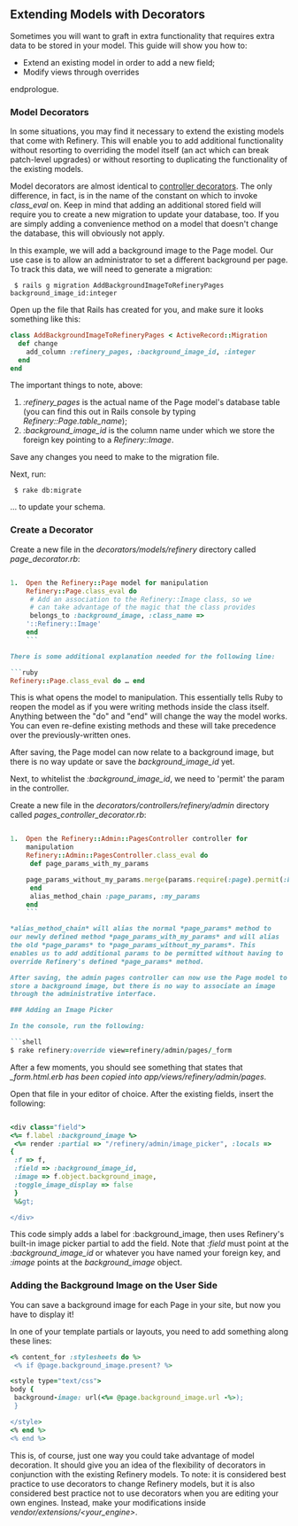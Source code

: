 Extending Models with Decorators
--------------------------------

Sometimes you will want to graft in extra functionality that requires
extra data to be stored in your model. This guide will show you how to:

-   Extend an existing model in order to add a new field;
-   Modify views through overrides

endprologue.

### Model Decorators

In some situations, you may find it necessary to extend the existing
models that come with Refinery. This will enable you to add additional
functionality without resorting to overriding the model itself (an act
which can break patch-level upgrades) or without resorting to
duplicating the functionality of the existing models.

Model decorators are almost identical to [controller
decorators](/guides/extending-controllers-and-models-with-decorators).
The only difference, in fact, is in the name of the constant on which to
invoke *class_eval* on. Keep in mind that adding an additional stored
field will require you to create a new migration to update your
database, too. If you are simply adding a convenience method on a model
that doesn't change the database, this will obviously not apply.

In this example, we will add a background image to the Page model. Our
use case is to allow an administrator to set a different background per
page. To track this data, we will need to generate a migration:

```shell
 $ rails g migration AddBackgroundImageToRefineryPages
background_image_id:integer
```

Open up the file that Rails has created for you, and make sure it looks
something like this:
```ruby
class AddBackgroundImageToRefineryPages < ActiveRecord::Migration
  def change
    add_column :refinery_pages, :background_image_id, :integer
  end
end
```

The important things to note, above:

1.  *:refinery_pages* is the actual name of the Page model's database
    table (you can find this out in Rails console by typing
    *Refinery::Page.table_name*);
2.  *:background_image_id* is the column name under which we store the
    foreign key pointing to a *Refinery::Image*.

Save any changes you need to make to the migration file.

Next, run:

```shell
 $ rake db:migrate
```

… to update your schema.

### Create a Decorator

Create a new file in the *decorators/models/refinery* directory called
*page_decorator.rb*:

```ruby

1.  Open the Refinery::Page model for manipulation
    Refinery::Page.class_eval do
     # Add an association to the Refinery::Image class, so we
     # can take advantage of the magic that the class provides
     belongs_to :background_image, :class_name =>
    '::Refinery::Image'
    end
    ```

There is some additional explanation needed for the following line:

```ruby
Refinery::Page.class_eval do … end
```

This is what opens the model to manipulation. This essentially tells
Ruby to reopen the model as if you were writing methods inside the class
itself. Anything between the "do" and "end" will change the way the
model works. You can even re-define existing methods and these will take
precedence over the previously-written ones.

After saving, the Page model can now relate to a background image, but
there is no way update or save the *background_image_id* yet.

Next, to whitelist the *:background_image_id*, we need to 'permit' the
param in the controller.

Create a new file in the *decorators/controllers/refinery/admin*
directory called *pages_controller_decorator.rb*:

```ruby

1.  Open the Refinery::Admin::PagesController controller for
    manipulation
    Refinery::Admin::PagesController.class_eval do
     def page_params_with_my_params

    page_params_without_my_params.merge(params.require(:page).permit(:background_image_id))
     end
     alias_method_chain :page_params, :my_params
    end
    ```

*alias_method_chain* will alias the normal *page_params* method to
our newly defined method *page_params_with_my_params* and will alias
the old *page_params* to *page_params_without_my_params*. This
enables us to add additional params to be permitted without having to
override Refinery's defined *page_params* method.

After saving, the admin pages controller can now use the Page model to
store a background image, but there is no way to associate an image
through the administrative interface.

### Adding an Image Picker

In the console, run the following:

```shell
$ rake refinery:override view=refinery/admin/pages/_form
```

After a few moments, you should see something that states that
*_form.html.erb has been copied into app/views/refinery/admin/pages*.

Open that file in your editor of choice. After the existing fields,
insert the following:

```ruby

<div class="field">
<%= f.label :background_image %>
 <%= render :partial => "/refinery/admin/image_picker", :locals =>
{
 :f => f,
 :field => :background_image_id,
 :image => f.object.background_image,
 :toggle_image_display => false
 }
 %&gt;

</div>
```

This code simply adds a label for :background_image, then uses
Refinery's built-in image picker partial to add the field.
Note that *:field* must point at the *:background_image_id* or
whatever you have named your foreign key, and *:image* points at the
*background_image* object.

### Adding the Background Image on the User Side

You can save a background image for each Page in your site, but now you
have to display it!

In one of your template partials or layouts, you need to add something
along these lines:

```ruby
<% content_for :stylesheets do %>
 <% if @page.background_image.present? %>

<style type="text/css">
body {
 background-image: url(<%= @page.background_image.url -%>);
 }

</style>
<% end %>
<% end %>
```

This is, of course, just one way you could take advantage of model
decoration. It should give you an idea of the flexibility of decorators
in conjunction with the existing Refinery models. To note: it is
considered best practice to use decorators to change Refinery models,
but it is also considered best practice not to use decorators when you
are editing your own engines. Instead, make your modifications inside
*vendor/extensions/<your_engine>*.
